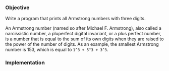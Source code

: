 ### Objective

Write a program that prints all Armstrong numbers with three digits.

An Armstrong number (named so after Michael F. Armstrong), also called a narcissistic number, a pluperfect digital invariant, or a plus perfect number, is a number that is equal to the sum of its own digits when they are raised to the power of the number of digits. As an example, the smallest Armstrong number is 153, which is equal to `1^3 + 5^3 + 3^3`.

### Implementation
